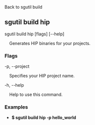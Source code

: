 Back to sgutil build


## sgutil build hip

sgutil build hip [flags] [--help]

  &nbsp; &nbsp; Generates HIP binaries for your projects.


### Flags
-p, --project 

  &nbsp; &nbsp; Specifies your HIP project name.


-h, --help 

  &nbsp; &nbsp; Help to use this command.


### Examples
* **$ sgutil build hip -p hello_world**
